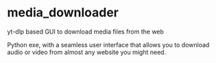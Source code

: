 # media_downloader
yt-dlp based GUI to download media files from the web

Python exe, with a seamless user interface that allows you to download audio or video from almost any website you might need.
